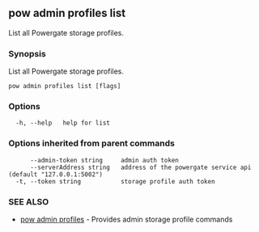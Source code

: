 ## pow admin profiles list

List all Powergate storage profiles.

### Synopsis

List all Powergate storage profiles.

```
pow admin profiles list [flags]
```

### Options

```
  -h, --help   help for list
```

### Options inherited from parent commands

```
      --admin-token string     admin auth token
      --serverAddress string   address of the powergate service api (default "127.0.0.1:5002")
  -t, --token string           storage profile auth token
```

### SEE ALSO

* [pow admin profiles](pow_admin_profiles.md)	 - Provides admin storage profile commands

